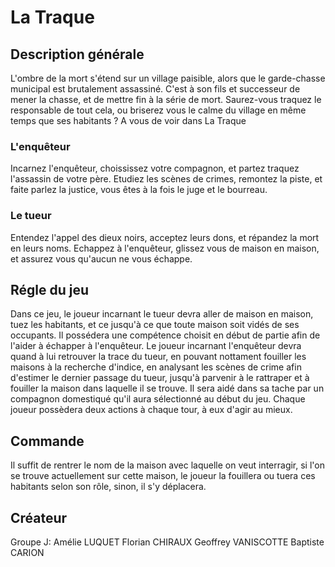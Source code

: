# La Traque
## Description générale
L'ombre de la mort s'étend sur un village paisible, alors que le garde-chasse municipal est brutalement assassiné. C'est à son fils et successeur de mener la chasse, et de mettre fin à la série de mort.
Saurez-vous traquez le responsable de tout cela, ou briserez vous le calme du village en même temps que ses habitants ?
A vous de voir dans La Traque
### L'enquêteur
Incarnez l'enquêteur, choississez votre compagnon, et partez traquez l'assassin de votre père. Etudiez les scènes de crimes, remontez la piste, et faite parlez la justice, vous êtes à la fois le juge et le bourreau.
### Le tueur
Entendez l'appel des dieux noirs, acceptez leurs dons, et répandez la mort en leurs noms. Echappez à l'enquêteur, glissez vous de maison en maison, et assurez vous qu'aucun ne vous échappe.
## Régle du jeu
Dans ce jeu, le joueur incarnant le tueur devra aller de maison en maison, tuez les habitants, et ce jusqu'à ce que toute maison soit vidés de ses occupants. Il possédera une compétence choisit en début de partie afin de l'aider à échapper à l'enquêteur.
Le joueur incarnant l'enquêteur devra quand à lui retrouver la trace du tueur, en pouvant nottament fouiller les maisons à la recherche d'indice, en analysant les scènes de crime afin d'estimer le dernier passage du tueur, jusqu'à parvenir à le rattraper et à fouiller la maison dans laquelle il se trouve. Il sera aidé dans sa tache par un compagnon domestiqué qu'il aura sélectionné au début du jeu.
Chaque joueur possèdera deux actions à chaque tour, à eux d'agir au mieux.
## Commande
Il suffit de rentrer le nom de la maison avec laquelle on veut interragir, si l'on se trouve actuellement sur cette maison, le joueur la fouillera ou tuera ces habitants selon son rôle, sinon, il s'y déplacera.
## Créateur
Groupe J:
Amélie LUQUET
Florian CHIRAUX
Geoffrey VANISCOTTE
Baptiste CARION
